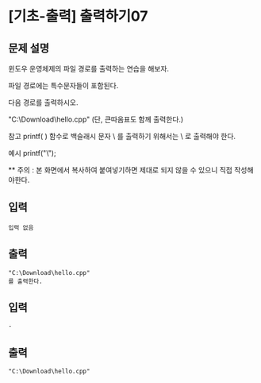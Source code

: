 # [기초-출력] 출력하기07

## 문제 설명
윈도우 운영체제의 파일 경로를 출력하는 연습을 해보자.
 
파일 경로에는 특수문자들이 포함된다.

다음 경로를 출력하시오.

"C:\Download\hello.cpp"
(단, 큰따옴표도 함께 출력한다.)

참고
printf( ) 함수로 백슬래시 문자 \ 를 출력하기 위해서는 \\ 로 출력해야 한다.

예시
printf("\\");


** 주의 : 본 화면에서 복사하여 붙여넣기하면 제대로 되지 않을 수 있으니 직접 작성해야한다.

## 입력
	입력 없음
## 출력
	"C:\Download\hello.cpp"
	를 출력한다.

## 입력
	-
## 출력
	"C:\Download\hello.cpp"